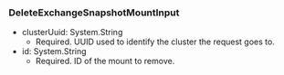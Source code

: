 ### DeleteExchangeSnapshotMountInput


- clusterUuid: System.String
  - Required. UUID used to identify the cluster the request goes to.
- id: System.String
  - Required. ID of the mount to remove.
